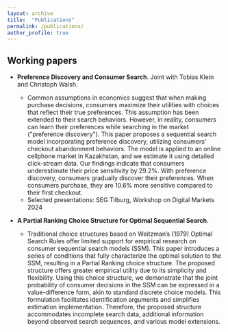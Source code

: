 ```yaml
---
layout: archive
title:  "Publications"
permalink: /publications/
author_profile: true
---
```



Working papers
---- 
* **Preference Discovery and Consumer Search**. Joint with Tobias Klein and Christoph Walsh.
  * Common assumptions in economics suggest that when making purchase decisions, consumers maximize their utilities with choices that reflect their true preferences. This assumption has been extended to their search behaviors. However, in reality, consumers can learn their preferences while searching in the market ("preference discovery"). This paper proposes a sequential search model incorporating preference discovery, utilizing consumers' checkout abandonment behaviors. The model is applied to an online cellphone market in Kazakhstan, and we estimate it using detailed click-stream data. Our findings indicate that consumers underestimate their price sensitivity by 29.2%. With preference discovery, consumers gradually discover their preferences. When consumers purchase, they are 10.6% more sensitive compared to their first checkout. 
  * Selected presentations: SEG Tilburg, Workshop on Digital Markets 2024


* **A Partial Ranking Choice Structure for Optimal Sequential Search**. 
  * Traditional choice structures based on Weitzman’s (1979) Optimal Search Rules offer limited support for empirical research on consumer sequential search models (SSM). This paper introduces a series of conditions that fully characterize the optimal solution to the SSM, resulting in a Partial Ranking choice structure. The proposed structure offers greater empirical utility due to its simplicity and flexibility. Using this choice structure, we demonstrate that the joint probability of consumer decisions in the SSM can be expressed in a value-difference form, akin to standard discrete choice models. This formulation facilitates identification arguments and simplifies estimation implementation. Therefore, the proposed structure accommodates incomplete search data, additional information beyond observed search sequences, and various model extensions. 
